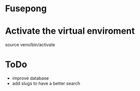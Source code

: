 # Fusepong

# Activate the virtual enviroment
source venv/bin/activate

# ToDo
* improve database 
* add slugs to have a better search
